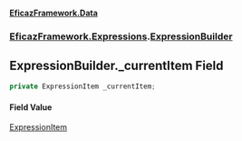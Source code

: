 #### [EficazFramework.Data](EficazFrameworkData.md 'EficazFramework Data')
### [EficazFramework.Expressions](EficazFrameworkData.md#EficazFramework.Expressions 'EficazFramework.Expressions').[ExpressionBuilder](EficazFramework.Expressions/ExpressionBuilder.md 'EficazFramework.Expressions.ExpressionBuilder')

## ExpressionBuilder._currentItem Field

```csharp
private ExpressionItem _currentItem;
```

#### Field Value
[ExpressionItem](EficazFramework.Expressions/ExpressionItem.md 'EficazFramework.Expressions.ExpressionItem')